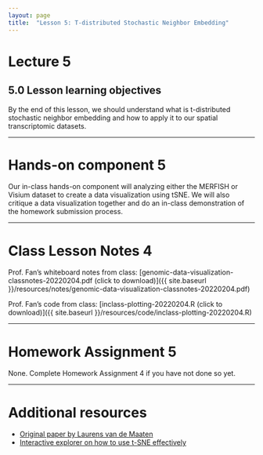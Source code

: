 ```yaml
---
layout: page
title:  "Lesson 5: T-distributed Stochastic Neighbor Embedding"
---
```


# Lecture 5

## 5.0 Lesson learning objectives

By the end of this lesson, we should understand what is t-distributed stochastic neighbor embedding and how to apply it to our spatial transcriptomic datasets.

---

# Hands-on component 5

Our in-class hands-on component will analyzing either the MERFISH or Visium dataset to create a data visualization using tSNE. We will also critique a data visualization together and do an in-class demonstration of the homework submission process. 

---

# Class Lesson Notes 4

Prof. Fan’s whiteboard notes from class: [genomic-data-visualization-classnotes-20220204.pdf (click to download)]({{ site.baseurl }}/resources/notes/genomic-data-visualization-classnotes-20220204.pdf)

Prof. Fan’s code from class: [inclass-plotting-20220204.R (click to download)]({{ site.baseurl }}/resources/code/inclass-plotting-20220204.R) 

---

# Homework Assignment 5

None. Complete Homework Assignment 4 if you have not done so yet.

---

# Additional resources
- [Original paper by Laurens van de Maaten](https://lvdmaaten.github.io/publications/papers/JMLR_2008.pdf)
- [Interactive explorer on how to use t-SNE effectively](https://distill.pub/2016/misread-tsne/)



